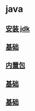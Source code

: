 # java

## [安装 jdk](/language/java/install.html)

## [基础](/language/java/basic.html)

## [内置包](/language/java/inner.html)

## [基础](/language/java/basic.html)

## [基础](/language/java/basic.html)

